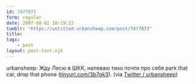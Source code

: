```yaml
---
id: 7477073
form: regular
date: 2007-08-02 18:19:23
tumblr: "https://untitled.urbansheep.com/post/7477073"
title:
tags:
    - post
layout: post-text.njk
---
```


<p>urbansheep: Жду Лесю в ШКК, напеваю тихо почти про себя park that car, drop that phone (<a href="http://tinyurl.com/3b7qk3">tinyurl.com/3b7qk3</a>). (via <a href="http://twitter.com/urbansheep/statuses/182597882">Twitter / urbansheep</a>)</p>

